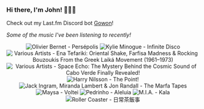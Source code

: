 ### Hi there, I'm John! 🏄🏻‍♂️

Check out my Last.fm Discord bot [Gowon](http://gowon.ca)!

_Some of the music I've been listening to recently!_


<!-- lastfm -->
<p align="center"><img src="https://lastfm.freetls.fastly.net/i/u/64s/1db8078ec78b1697f31abd07bc3766b1.jpg" title="Olivier Bernet - Persépolis"> <img src="https://lastfm.freetls.fastly.net/i/u/64s/0c1e1f2a272a360042d9b8361aaaf64a.png" title="Kylie Minogue - Infinite Disco"> <img src="https://lastfm.freetls.fastly.net/i/u/64s/26f9d15ae0bb56bb3156520d3d16bf8b.jpg" title="Various Artists - Ena Tefariki: Oriental Shake, Farfisa Madness & Rocking Bouzoukis From the Greek Laiká Movement (1961–1973)"> <img src="https://lastfm.freetls.fastly.net/i/u/64s/080ef82ce3f702d7f54b084c9b4e2848.jpg" title="Various Artists - Space Echo: The Mystery Behind the Cosmic Sound of Cabo Verde Finally Revealed!"> <img src="https://lastfm.freetls.fastly.net/i/u/64s/ca9db2a13785f4242102540f0a32e364.jpg" title="Harry Nilsson - The Point!"> <img src="https://lastfm.freetls.fastly.net/i/u/64s/26500f619983d14abb22dde5526e4bf8.jpg" title="Jack Ingram, Miranda Lambert & Jon Randall - The Marfa Tapes"> <img src="https://lastfm.freetls.fastly.net/i/u/64s/fb18c1b83b38041fa7ff49400d73d314.jpg" title="Maysa - Voltei"> <img src="https://lastfm.freetls.fastly.net/i/u/64s/4f23ee9824f9fbf7f9358ffee451addf.png" title="Pedrinho - Aleluia"> <img src="https://lastfm.freetls.fastly.net/i/u/64s/23b5957305a44240c23529cd5d68e7f7.png" title="M.I.A. - Kala"> <img src="https://lastfm.freetls.fastly.net/i/u/64s/f5d2381cafa1473ab64570d1927cf9fc.jpg" title="Roller Coaster - 日常茶飯事"> </p>
